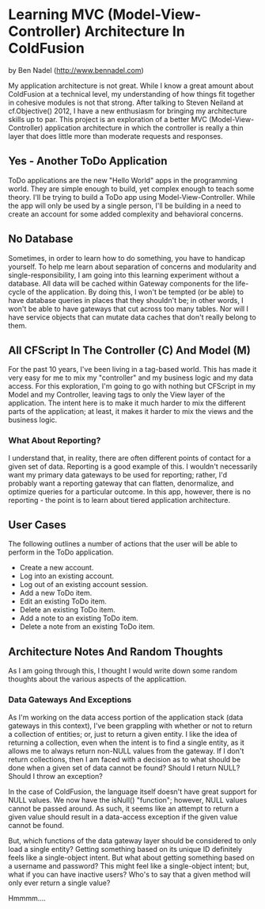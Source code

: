 
# Learning MVC (Model-View-Controller) Architecture In ColdFusion

by Ben Nadel (http://www.bennadel.com)

My application architecture is not great. While I know a great amount about ColdFusion
at a technical level, my understanding of how things fit together in cohesive modules
is not that strong. After talking to Steven Neiland at cf.Objective() 2012, I have a new
enthusiasm for bringing my architecture skills up to par. This project is an exploration
of a better MVC (Model-View-Controller) application architecture in which the controller
is really a thin layer that does little more than moderate requests and responses.

## Yes - Another ToDo Application

ToDo applications are the new "Hello World" apps in the programming world. They are simple
enough to build, yet complex enough to teach some theory. I'll be trying to build a ToDo
app using Model-View-Controller. While the app will only be used by a single person, I'll 
be building in a need to create an account for some added complexity and behavioral concerns.

## No Database

Sometimes, in order to learn how to do something, you have to handicap yourself. To help 
me learn about separation of concerns and modularity and single-responsibility, I am going
into this learning experiment without a database. All data will be cached within Gateway 
components for the life-cycle of the application. By doing this, I won't be tempted (or be
able) to have database queries in places that they shouldn't be; in other words, I won't be
able to have gateways that cut across too many tables. Nor will I have service objects that
can mutate data caches that don't really belong to them. 

## All CFScript In The Controller (C) And Model (M)

For the past 10 years, I've been living in a tag-based world. This has made it very easy 
for me to mix my "controller" and my business logic and my data access. For this exploration,
I'm going to go with nothing but CFScript in my Model and my Controller, leaving tags to only
the View layer of the application. The intent here is to make it much harder to mix the 
different parts of the application; at least, it makes it harder to mix the views and the 
business logic.

### What About Reporting?

I understand that, in reality, there are often different points of contact for a given set
of data. Reporting is a good example of this. I wouldn't necessarily want my primary data
gateways to be used for reporting; rather, I'd probably want a reporting gateway that can
flatten, denormalize, and optimize queries for a particular outcome. In this app, however,
there is no reporting - the point is to learn about tiered application architecture.

## User Cases

The following outlines a number of actions that the user will be able to perform in the 
ToDo application.

* Create a new account.
* Log into an existing account.
* Log out of an existing account session.
* Add a new ToDo item.
* Edit an existing ToDo item.
* Delete an existing ToDo item.
* Add a note to an existing ToDo item.
* Delete a note from an existing ToDo item.

## Architecture Notes And Random Thoughts

As I am going through this, I thought I would write down some random thoughts about the 
various aspects of the applicattion.

### Data Gateways And Exceptions

As I'm working on the data access portion of the application stack (data gateways in this
context), I've been grappling with whether or not to return a collection of entities; or, 
just to return a given entity. I like the idea of returning a collection, even when the 
intent is to find a single entity, as it allows me to always return non-NULL values from
the gateway. If I don't return collections, then I am faced with a decision as to what 
should be done when a given set of data cannot be found? Should I return NULL? Should I throw
an exception? 

In the case of ColdFusion, the language itself doesn't have great support for NULL values.
We now have the isNull() "function"; however, NULL values cannot be passed around. As such,
it seems like an attempt to return a given value should result in a data-access exception
if the given value cannot be found.

But, which functions of the data gateway layer should be considered to only load a single
entity? Getting something based on its unique ID definitely feels like a single-object 
intent. But what about getting something based on a username and password? This might feel
like a single-object intent; but, what if you can have inactive users? Who's to say that 
a given method will only ever return a single value?

Hmmmm....













